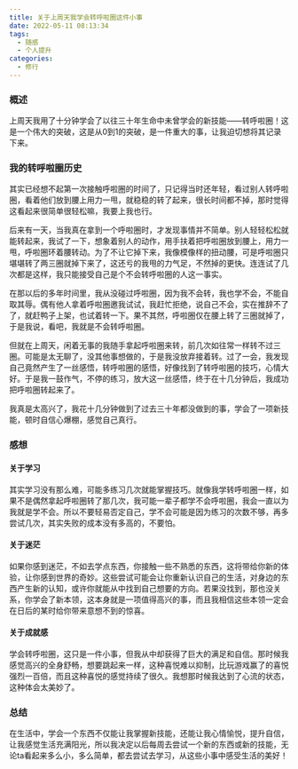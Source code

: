 ```yaml
---
title: 关于上周天我学会转呼啦圈这件小事
date: 2022-05-11 08:13:34
tags:
  - 随感
  - 个人提升
categories:
  - 修行
---
```


### 概述

 上周天我用了十分钟学会了以往三十年生命中未曾学会的新技能——转呼啦圈！这是一个伟大的突破，这是从0到1的突破，是一件重大的事，让我迫切想将其记录下来。

### 我的转呼啦圈历史

其实已经想不起第一次接触呼啦圈的时间了，只记得当时还年轻，看过别人转呼啦圈，看着他们放到腰上用力一甩，就稳稳的转了起来，很长时间都不掉，那时觉得这看起来很简单很轻松嘛，我要上我也行。

后来有一天，当我真在拿到一个呼啦圈时，才发现事情并不简单。别人轻轻松松就能转起来，我试了一下，想象着别人的动作，用手扶着把呼啦圈放到腰上，用力一甩，呼啦圈环着腰转动。为了不让它掉下来，我像模像样的扭动腰，可是呼啦圈只堪堪转了两三圈就掉下来了，这还亏的我甩的力气足，不然掉的更快。连连试了几次都是这样，我只能接受自己是个不会转呼啦圈的人这一事实。

在那以后的多年时间里，我从没碰过呼啦圈，因为我不会转，我也学不会，不能自取其辱。偶有他人拿着呼啦圈邀我试试，我赶忙拒绝，说自己不会，实在推辞不了了，就赶鸭子上架，也试着转一下。果不其然，呼啦圈仅在腰上转了三圈就掉了，于是我说，看吧，我就是不会转呼啦圈。

但就在上周天，闲着无事的我随手拿起呼啦圈来转，前几次如往常一样转不过三圈。可能是太无聊了，没其他事想做的，于是我没放弃接着转。过了一会，我发现自己竟然产生了一丝感悟，转呼啦圈的感悟，好像找到了转呼啦圈的技巧，心情大好。于是我一鼓作气，不停的练习，放大这一丝感悟，终于在十几分钟后，我成功把呼啦圈转起来了。

我真是太高兴了，我花十几分钟做到了过去三十年都没做到的事，学会了一项新技能，顿时自信心爆棚，感觉自己真行。

<!--- more --->
### 感想

#### 关于学习

其实学习没有那么难，可能多练习几次就能掌握技巧。就像我学转呼啦圈一样，如果不是偶然拿起呼啦圈转了那几次，我可能一辈子都学不会呼啦圈，我会一直以为我就是学不会。所以不要轻易否定自己，学不会可能是因为练习的次数不够，再多尝试几次，其实失败的成本没有多高的，不要怕。

#### 关于迷茫

如果你感到迷茫，不如去学点东西，你接触一些不熟悉的东西，这将带给你新的体验，让你感到世界的奇妙。这些尝试可能会让你重新认识自己的生活，对身边的东西产生新的认知，或许你就能从中找到自己想要的方向。若果没找到，那也没关系，你学会了新本领，这本身就是一项值得高兴的事，而且我相信这些本领一定会在日后的某时给你带来意想不到的惊喜。

#### 关于成就感

学会转呼啦圈，这只是一件小事，但我从中却获得了巨大的满足和自信。那时候我感觉高兴的全身舒畅，想要跳起来一样，这种喜悦难以抑制，比玩游戏赢了的喜悦强烈一百倍，而且这种喜悦的感觉持续了很久。我想那时候我达到了心流的状态，这种体会太美妙了。

### 总结

在生活中，学会一个东西不仅能让我掌握新技能，还能让我心情愉悦，提升自信，让我感觉生活充满阳光，所以我决定以后每周去尝试一个新的东西或新的技能，无论ta看起来多么小，多么简单，都去尝试去学习，从这些小事中感受生活的美好！
